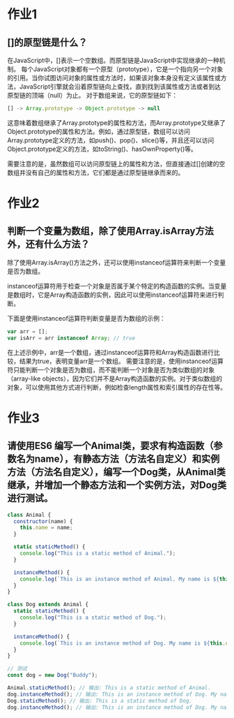 # 作业1
 ## []的原型链是什么？

在JavaScript中，[]表示一个空数组。而原型链是JavaScript中实现继承的一种机制。
每个JavaScript对象都有一个原型（prototype），它是一个指向另一个对象的引用。当你试图访问对象的属性或方法时，如果该对象本身没有定义该属性或方法，JavaScript引擎就会沿着原型链向上查找，直到找到该属性或方法或者到达原型链的顶端（null）为止。
对于数组来说，它的原型链如下：
```JavaScript
[] -> Array.prototype -> Object.prototype -> null 
```
这意味着数组继承了Array.prototype的属性和方法，而Array.prototype又继承了Object.prototype的属性和方法。例如，通过原型链，数组可以访问Array.prototype定义的方法，如push()、pop()、slice()等，并且还可以访问Object.prototype定义的方法，如toString()、hasOwnProperty()等。

需要注意的是，虽然数组可以访问原型链上的属性和方法，但直接通过[]创建的空数组并没有自己的属性和方法，它们都是通过原型链继承而来的。

# 作业2
## 判断一个变量为数组，除了使用Array.isArray方法外，还有什么方法？
除了使用Array.isArray()方法之外，还可以使用instanceof运算符来判断一个变量是否为数组。

instanceof运算符用于检查一个对象是否属于某个特定的构造函数的实例。当变量是数组时，它是Array构造函数的实例，因此可以使用instanceof运算符来进行判断。

下面是使用instanceof运算符判断变量是否为数组的示例：

``` JavaScript
var arr = []; 
var isArr = arr instanceof Array; // true 
```
在上述示例中，arr是一个数组，通过instanceof运算符和Array构造函数进行比较，结果为true，表明变量arr是一个数组。
需要注意的是，使用instanceof运算符只能判断一个对象是否为数组，而不能判断一个对象是否为类似数组的对象（array-like objects），因为它们并不是Array构造函数的实例。对于类似数组的对象，可以使用其他方式进行判断，例如检查length属性和索引属性的存在性等。
# 作业3	
## 请使用ES6 编写一个Animal类，要求有构造函数（参数名为name），有静态方法（方法名自定义）和实例方法（方法名自定义），编写一个Dog类，从Animal类继承，并增加一个静态方法和一个实例方法，对Dog类进行测试。
```JavaScript
class Animal {
  constructor(name) {
    this.name = name;
  }

  static staticMethod() {
    console.log("This is a static method of Animal.");
  }

  instanceMethod() {
    console.log(`This is an instance method of Animal. My name is ${this.name}.`);
  }
}

class Dog extends Animal {
  static staticMethod() {
    console.log("This is a static method of Dog.");
  }

  instanceMethod() {
    console.log(`This is an instance method of Dog. My name is ${this.name}.`);
  }
}

// 测试
const dog = new Dog("Buddy");

Animal.staticMethod(); // 输出: This is a static method of Animal.
dog.instanceMethod(); // 输出: This is an instance method of Dog. My name is Buddy.
Dog.staticMethod(); // 输出: This is a static method of Dog.
dog.instanceMethod(); // 输出: This is an instance method of Dog. My name is Buddy.
 ``` 